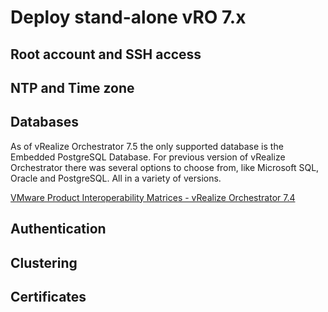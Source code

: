 # Deploy stand-alone vRO 7.x

## Root account and SSH access <a href="#root-account-and-ssh-access" id="root-account-and-ssh-access"></a>

## NTP and Time zone <a href="#ntp-and-time-zone" id="ntp-and-time-zone"></a>

## Databases <a href="#databases" id="databases"></a>

As of vRealize Orchestrator 7.5 the only supported database is the Embedded PostgreSQL Database. For previous version of vRealize Orchestrator there was several options to choose from, like Microsoft SQL, Oracle and PostgreSQL. All in a variety of versions.

[VMware Product Interoperability Matrices - vRealize Orchestrator 7.4](https://www.vmware.com/resources/compatibility/sim/interop\_matrix.php#db&117=2434)

## Authentication <a href="#authentication" id="authentication"></a>

## Clustering <a href="#clustering" id="clustering"></a>

## Certificates <a href="#certificates" id="certificates"></a>
